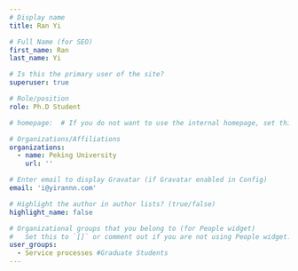 ```yaml
---
# Display name
title: Ran Yi

# Full Name (for SEO)
first_name: Ran
last_name: Yi

# Is this the primary user of the site?
superuser: true

# Role/position
role: Ph.D Student

# homepage:  # If you do not want to use the internal homepage, set this to your external homepage

# Organizations/Affiliations
organizations:
  - name: Peking University
    url: ''

# Enter email to display Gravatar (if Gravatar enabled in Config)
email: 'i@yirannn.com'

# Highlight the author in author lists? (true/false)
highlight_name: false

# Organizational groups that you belong to (for People widget)
#   Set this to `[]` or comment out if you are not using People widget.
user_groups:
  - Service processes #Graduate Students
---
```

<!-- 
Nelson Bighetti is a professor of artificial intelligence at the Stanford AI Lab. His research interests include distributed robotics, mobile computing and programmable matter. He leads the Robotic Neurobiology group, which develops self-reconfiguring robots, systems of self-organizing robots, and mobile sensor networks.

Lorem ipsum dolor sit amet, consectetur adipiscing elit. Sed neque elit, tristique placerat feugiat ac, facilisis vitae arcu. Proin eget egestas augue. Praesent ut sem nec arcu pellentesque aliquet. Duis dapibus diam vel metus tempus vulputate. -->
